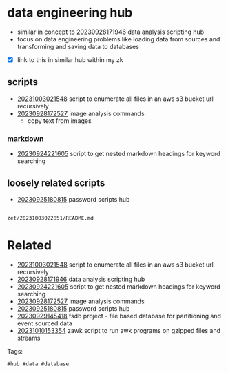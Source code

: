 # data engineering hub

- similar in concept to [20230928171946](/zet/20230928171946/README.md) data analysis scripting hub
- focus on data engineering problems like loading data from sources and transforming and saving data to databases
- [x] link to this in similar hub within my zk

## scripts
- [20231003021548](/zet/20231003021548/README.md) script to enumerate all files in an aws s3 bucket url recursively
- [20230928172527](/zet/20230928172527/README.md) image analysis commands
  - copy text from images

### markdown
- [20230924221605](/zet/20230924221605/README.md) script to get nested markdown headings for keyword searching

## loosely related scripts

- [20230925180815](/zet/20230925180815/README.md) password scripts hub

```
```

` zet/20231003022851/README.md `

# Related

- [20231003021548](/zet/20231003021548/README.md) script to enumerate all files in an aws s3 bucket url recursively
- [20230928171946](/zet/20230928171946/README.md) data analysis scripting hub
- [20230924221605](/zet/20230924221605/README.md) script to get nested markdown headings for keyword searching
- [20230928172527](/zet/20230928172527/README.md) image analysis commands
- [20230925180815](/zet/20230925180815/README.md) password scripts hub
- [20230929145418](/zet/20230929145418/README.md) fsdb project - file based database for partitioning and event sourced data
- [20231010153354](/zet/20231010153354/README.md) zawk script to run awk programs on gzipped files and streams

Tags:

    #hub #data #database
